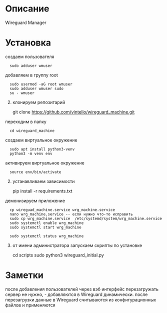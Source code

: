 # Описание

Wireguard Manager

# Установка
создаем пользователя

      sudo adduser wmuser

добавляем в группу root

      sudo usermod -aG root wmuser
      sudo adduser wmuser sudo
      su - wmuser


2. клонируем репозитарий


      git clone https://github.com/vintello/wireguard_machine.git

переходим в папку 

      cd wireguard_machine

создаем виртуальное окружение

      sudo apt install python3-venv
      python3 -m venv env

активируем виртуальное окружение 

      source env/bin/activate

2. устанавливаем зависимости 
   
      
      pip install -r requirements.txt

демонизируем приложение

      cp wireguad_machine.service wrg_machine.service
      nano wrg_machine.service -- если нужно что-то исправить 
      sudo cp wrg_machine.service  /etc/systemd/system/wrg_machine.service
      sudo systemctl enable wrg_machine
      sudo systemctl start wrg_machine

      sudo systemctl status wrg_machine

3. от имени администратора запускаем скрипты по установке 


      cd scripts
      sudo python3 wireguard_initial.py


# Заметки
   после добавления пользователей через вэб интерфейс перезагружать сервер не нужно, - добавляются в Wireguard динамически.
   после перезагрузки данные в Wireguard считываются из конфигурационных файлов и применяются